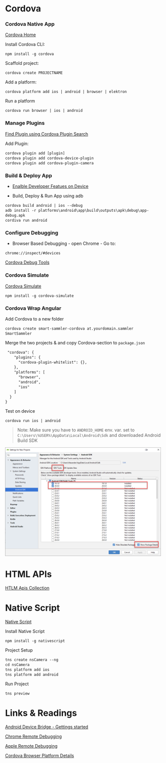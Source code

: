# Cordova

### Cordova Native App

[Cordova Home](https://cordova.apache.org/)

Install Cordova CLI:

```
npm install -g cordova
```

Scaffold project:

```
cordova create PROJECTNAME
```

Add a platform:

```
cordova platform add ios | android | browser | elektron
```

Run a platform

```
cordova run browser | ios | android
```

### Manage Plugins

[Find Plugin using Cordova Plugin Search](https://cordova.apache.org/plugins/)

Add Plugin:

```
cordova plugin add [plugin]
cordova plugin add cordova-device-plugin
cordova plugin add cordova-plugin-camera
```

### Build & Deploy App

- [Enalble Developer Featues on Device](https://developer.android.com/studio/debug/dev-options)

- Build, Deploy & Run App using adb

```
cordova build android | ios --debug
adb install -r platforms\android\app\build\outputs\apk\debug\app-debug.apk
cordiva run android
```

### Configure Debugging

- Browser Based Debugging - open Chrome - Go to:

```
chrome://inspect/#devices
```

[Cordova Debug Tools](https://github.com/Microsoft/vscode-cordova)

### Cordova Simulate

[Cordova Simulate](https://cordova.apache.org/howto/2018/02/02/cordova-simulate.html)

```
npm install -g cordova-simulate
```

### Cordova Wrap Angular

Add Cordova to a new folder

```
cordova create smart-sammler-cordova at.yourdomain.sammler SmartSammler
```

Merge the two projects & and copy Cordova-section to `package.json`

```
 "cordova": {
    "plugins": {
      "cordova-plugin-whitelist": {},
    },
    "platforms": [
      "browser",
      "android",
      "ios"
    ]
  }
}
```

Test on device

```
cordova run ios | android
```

> Note: Make sure you have to `ANDROID_HOME` env. var. set to `C:\Users\%USER%\AppData\Local\Android\Sdk` and downloaded Android Build SDK

![sdk](_images/sdk.png)

# HTML APIs

[HTLM Apis Collection](https://girliemac.com/presentation-slides/html5-mobile-approach/deviceAPIs.html)

# Native Script

[Native Script](https://www.nativescript.org/)

Install Native Script

```
npm install -g nativescript
```

Project Setup

```
tns create nsCamera --ng
cd nsCamera
tns platform add ios
tns platform add android
```

Run Project

```
tns preview
```

# Links & Readings

[Android Device Bridge - Gettings started](https://www.xda-developers.com/install-adb-windows-macos-linux/)

[Chrome Remote Debugging](https://software.intel.com/en-us/xdk/docs/using-remote-chrome-devtools-to-debug-android-cordova-apps)

[Apple Remote Debugging](https://software.intel.com/en-us/xdk/docs/using-web-inspector-remote-to-debug-ios-cordova-apps)

[Cordova Browser Platform Details](https://www.raymondcamden.com/2016/03/22/the-cordova-browser-platform)
